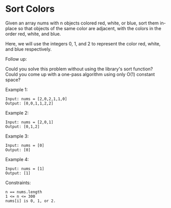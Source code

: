 # Sort Colors

Given an array nums with n objects colored red, white, or blue, sort them in-place so that objects of the same color are adjacent, with the colors in the order red, white, and blue.

Here, we will use the integers 0, 1, and 2 to represent the color red, white, and blue respectively.

Follow up:

Could you solve this problem without using the library's sort function?
Could you come up with a one-pass algorithm using only O(1) constant space?
 

Example 1:

```
Input: nums = [2,0,2,1,1,0]
Output: [0,0,1,1,2,2]
```

Example 2:

```
Input: nums = [2,0,1]
Output: [0,1,2]
```

Example 3:

```
Input: nums = [0]
Output: [0]
```

Example 4:

```
Input: nums = [1]
Output: [1]
```

Constraints:

```
n == nums.length
1 <= n <= 300
nums[i] is 0, 1, or 2.
```